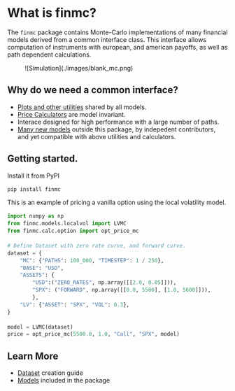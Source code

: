 # What is finmc?

The `finmc` package contains Monte-Carlo implementations of many financial models derived from a common interface class. This interface allows computation of instruments with european, and american payoffs, as well as path dependent calculations.

<figure markdown="1">
  ![Simulation](./images/blank_mc.png)
</figure>

## Why do we need a common interface?

 - [Plots and other utilities](./utilities.md) shared by all models.
 - [Price Calculators](./calculators.md) are model invariant.
 - Interace designed for high performance with a large number of paths.
 - [Many new models](models/api.md/#mc-models-in-other-repos) outside this package, by indepedent contributors, and yet compatible with above utilities and calculators.

## Getting started.

Install it from PyPI

```bash
pip install finmc
```


This is an example of pricing a vanilla option using the local volatility model.

```py
import numpy as np
from finmc.models.localvol import LVMC
from finmc.calc.option import opt_price_mc

# Define Dataset with zero rate curve, and forward curve.
dataset = {
    "MC": {"PATHS": 100_000, "TIMESTEP": 1 / 250},
    "BASE": "USD",
    "ASSETS": {
        "USD":("ZERO_RATES", np.array([[2.0, 0.05]])),
        "SPX": ("FORWARD", np.array([[0.0, 5500], [1.0, 5600]])),
        },
    "LV": {"ASSET": "SPX", "VOL": 0.3},
}

model = LVMC(dataset)
price = opt_price_mc(5500.0, 1.0, "Call", "SPX", model)
```

## Learn More
- [Dataset](./dataset.md) creation guide
- [Models](./models/heston.md) included in the package